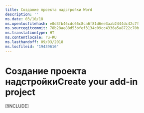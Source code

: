 ```yaml
---
title: Создание проекта надстройки Word
description: ''
ms.date: 03/10/18
ms.openlocfilehash: e0d3fb46cdc66c8ca6f81d6ee3aab2444dc42c7f
ms.sourcegitcommit: 78b28ae88d53bfef3134c09cc4336a5a8722c70b
ms.translationtype: HT
ms.contentlocale: ru-RU
ms.lasthandoff: 09/03/2018
ms.locfileid: "19439616"
---
```

# <a name="create-your-add-in-project"></a><span data-ttu-id="6a21d-102">Создание проекта надстройки</span><span class="sxs-lookup"><span data-stu-id="6a21d-102">Create your add-in project</span></span>

[!INCLUDE[](../includes/word-tutorial-setup.md)]